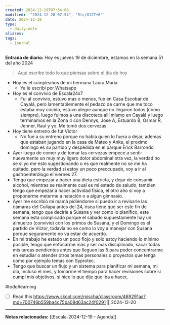 ```yaml
---
created: 2024-12-19T07:34:08
modified: '"2024-12-20 07:54", "5tc/G12T+6"'
date: 2024-12-19
type:
  - daily-note
aliases: 
tags:
  - journal
---
```

**Entrada de diario:** 
Hoy es jueves 19 de diciembre, estamos en la semana 51 del año 2024

> Aquí escribe todo lo que piensas sobre el día de hoy

- Hoy es el cumpleaños de mi hermana Laura Maria
	- Ya le escribí por Whatsapp
- Hoy es el convivio de Escala24x7
	- Fui al convivio, estuvo mas o menos, fue en Casa Escobar de Cayalá, pero  lamentablemente el pedazo de carne que me toco estaba muy cocido, estuvo alegre aunque no llegaron todos (como siempre), luego fuimos a una discoteca allí mismo en Cayalá y luego terminamos en la Zona 4 con Dennys, Jose A, Estuardo B, Osmar R, Jenner, Raul y yo. Me tomé dos cervezas
- Hoy tiene entreno de fut Victor
	- No fue a su entreno porque no había quien lo fuera a dejar, ademas que estaban jugando en la casa de Mateo y Anke, el proximo domingo es su partido y despedida en el parque Erick Barrondo
- Ayer luego de comer y de tomar las cervezas empece a sentir nuevamente un muy muy ligero dolor abdominal otra vez, la verdad no se si yo me esto sugestionando o es que realmente no se me ha quitado, pero la verdad si estoy un poco preocupado, voy a ir al gastroenterólogo el viernes 27. 
- Tengo que empezar a hacer una dieta estricta, y dejar de consumir alcohol, mientras se realmente cual es mi estado de saludo, tambien tengo que empezar a hacer actividad física, el otro año si voy a proponerme meterme a natación o a algún gimnasio.
- Ayer me escribió mi mamá pidiéndome si puedo ir a revisarle las cámaras del Cuilapa antes del 24, ósea tiene que ser este fin de semana, tengo que decirle a Susana y ver como lo planifico, este semana esta complicado porque el sábado supuestamente hay un almuerzo (convivio) con los primos de Susana, y el Domingo es el partido de Victor, todavía no se como lo voy a manejar con Susana porque seguramente no va estar de acuerdo.
- En mi trabajo he estado un poco flojo y solo estoy haciendo lo mínimo posible,  tengo que enfocarme más y ser mas disciplinado, sacar todas mis tareas pendientes antes que lleguen las 5 para poder concentrarme en estudiar o atender otros temas personales o proyectos que tenga como por ejemplo temas con Syprotec.
- Tengo que buscar un flujo y un sistema para planificar mi semana, mi día, incluso el mes, y tomarme el tiempo para hacer revisiones sobre si cumpí mis objetivos, si hice lo que dije que iba a hacer, 


#todo/learning 
- [ ] Read this https://www.skool.com/mischa/classroom/469291aa?md=700746b559ba4c75ba08d63ac24f0291 📅 2024-12-20

----
**Notas relacionadas:**
[[Escala-2024-12-19 - Agenda]]
